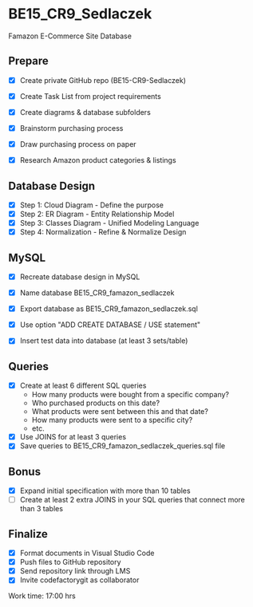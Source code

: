 # BE15_CR9_Sedlaczek
Famazon E-Commerce Site Database

## Prepare
- [x] Create private GitHub repo (BE15-CR9-Sedlaczek)
- [x] Create Task List from project requirements
- [x] Create diagrams & database subfolders

- [x] Brainstorm purchasing process
- [x] Draw purchasing process on paper
- [x] Research Amazon product categories & listings

## Database Design
- [x] Step 1: Cloud Diagram - Define the purpose
- [x] Step 2: ER Diagram - Entity Relationship Model 
- [x] Step 3: Classes Diagram - Unified Modeling Language
- [x] Step 4: Normalization - Refine & Normalize Design

## MySQL
- [x] Recreate database design in MySQL
- [x] Name database BE15_CR9_famazon_sedlaczek
- [x] Export database as BE15_CR9_famazon_sedlaczek.sql
- [x] Use option "ADD CREATE DATABASE / USE statement"

- [x] Insert test data into database (at least 3 sets/table)

## Queries
- [x] Create at least 6 different SQL queries
  - How many products were bought from a specific company?
  - Who purchased products on this date?
  - What products were sent between this and that date?
  - How many products were sent to a specific city?
  - etc.
- [x] Use JOINS for at least 3 queries
- [x] Save queries to BE15_CR9_famazon_sedlaczek_queries.sql file

## Bonus
- [x] Expand initial specification with more than 10 tables
- [ ] Create at least 2 extra JOINS in your SQL queries that connect more than 3 tables

## Finalize
- [x] Format documents in Visual Studio Code
- [x] Push files to GitHub repository
- [x] Send repository link through LMS
- [x] Invite codefactorygit as collaborator

Work time: 17:00 hrs